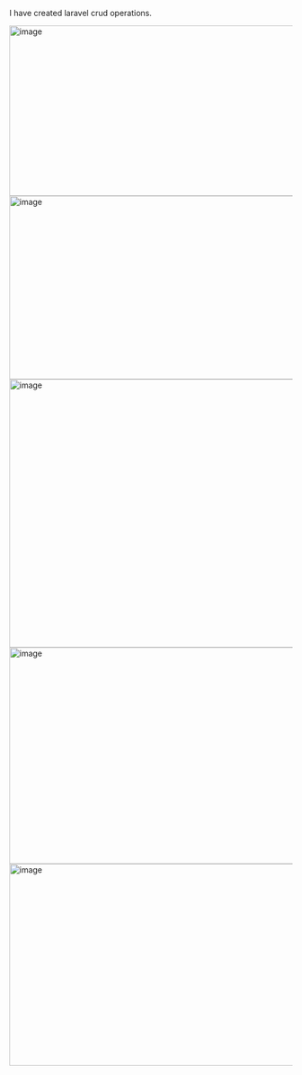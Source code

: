 I have created laravel crud operations.

<img width="954" height="303" alt="image" src="https://github.com/user-attachments/assets/c335de95-8a47-46bd-bea9-246f16cde3ea" />

<img width="606" height="326" alt="image" src="https://github.com/user-attachments/assets/764f82fc-a24b-43a1-9dcf-7dd54a85daa4" />

<img width="1915" height="477" alt="image" src="https://github.com/user-attachments/assets/4bb49ab5-2584-4bfe-bed0-f81a193185ab" />

<img width="661" height="385" alt="image" src="https://github.com/user-attachments/assets/289aa5ef-875d-4a26-9de7-1aaa289568d6" />

<img width="592" height="359" alt="image" src="https://github.com/user-attachments/assets/dbb731d1-b391-4a5f-9237-d58f7f7d5a09" />




